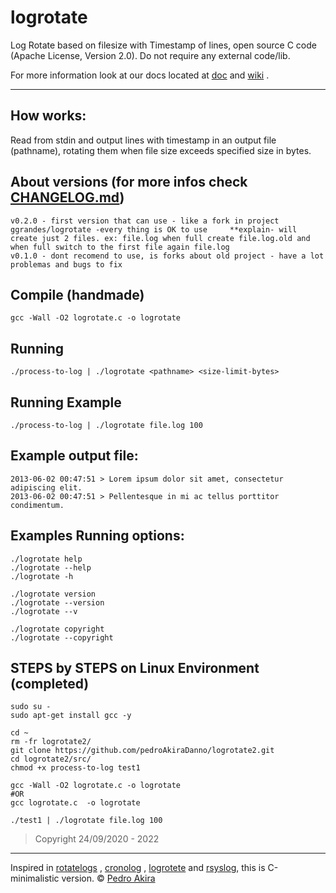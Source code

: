 # logrotate

Log Rotate based on filesize with Timestamp of lines, open source C code (Apache License, Version 2.0). Do not require any external code/lib.

For more information look at our
docs located at [doc](https://github.com/pedroAkiraDanno/logrotate2/blob/main/doc/main/logFileRotate.pdf) and [wiki]() .

---

## How works:

Read from stdin and output lines with timestamp in an output file (pathname), rotating them when file size exceeds specified size in bytes.

## About versions (for more infos check [CHANGELOG.md](https://github.com/pedroAkiraDanno/logrotate2/blob/main/CHANGELOG.md))

    v0.2.0 - first version that can use - like a fork in project ggrandes/logrotate -every thing is OK to use     **explain- will create just 2 files. ex: file.log when full create file.log.old and when full switch to the first file again file.log
    v0.1.0 - dont recomend to use, is forks about old project - have a lot problemas and bugs to fix

## Compile (handmade)

    gcc -Wall -O2 logrotate.c -o logrotate

## Running

    ./process-to-log | ./logrotate <pathname> <size-limit-bytes>

## Running Example

    ./process-to-log | ./logrotate file.log 100

## Example output file:

    2013-06-02 00:47:51 > Lorem ipsum dolor sit amet, consectetur adipiscing elit.
    2013-06-02 00:47:51 > Pellentesque in mi ac tellus porttitor condimentum.

## Examples Running options:

    ./logrotate help
    ./logrotate --help
    ./logrotate -h

    ./logrotate version
    ./logrotate --version
    ./logrotate --v

    ./logrotate copyright
    ./logrotate --copyright

## STEPS by STEPS on Linux Environment (completed)

    sudo su -
    sudo apt-get install gcc -y

    cd ~
    rm -fr logrotate2/
    git clone https://github.com/pedroAkiraDanno/logrotate2.git
    cd logrotate2/src/
    chmod +x process-to-log test1

    gcc -Wall -O2 logrotate.c -o logrotate
    #OR
    gcc logrotate.c  -o logrotate

    ./test1 | ./logrotate file.log 100

> Copyright 24/09/2020 - 2022

---

Inspired in [rotatelogs](http://httpd.apache.org/docs/2.2/programs/rotatelogs.html) , [cronolog](http://cronolog.org/) , [logrotete](https://github.com/ggrandes/logrotate) and [rsyslog](https://www.rsyslog.com/), this is C-minimalistic version. © [Pedro Akira](https://www.instagram.com/pedro.akira.3/)
